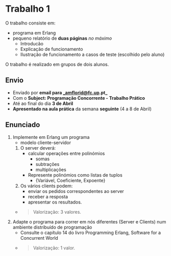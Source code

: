 # Trabalho 1

O trabalho consiste em: 
 - programa em Erlang
 - pequeno relatório de **duas páginas** *no máximo*
   - Introducão
   - Explicação de funcionamento
   - Ilustração de funcionamento a casos de teste (escolhido pelo aluno)

O trabalho é realizado em grupos de dois alunos.

## Envio
 - Enviado por **email para _amflorid@fc.up.pt_**
 - Com o **Subject: Programação Concorrente - Trabalho Prático**
 - Até ao final do dia **3 de Abril**
 - **Apresentado na aula prática** da semana **seguinte** (4 a 8 de Abril)

## Enunciado
 1. Implemente em Erlang um programa
    - modelo cliente-servidor
    1. O server deverá:
       - calcular operações entre polinómios
         * somas
         * subtrações
         * multiplicações
       - Represente polinómios como listas de tuplos
         * {Variável, Coeficiente, Expoente}
    2. Os vários clients podem:
       - enviar os pedidos correspondentes ao server
       - receber a resposta
       - apresentar os resultados.
    - > Valorização: 3 valores.
 2. Adapte o programa para correr em nós diferentes (Server e Clients) num ambiente distribuído de programação
    - Consulte o capítulo 14 do livro Programming Erlang, Software for a Concurrent World
    - > Valorização: 1 valor.

